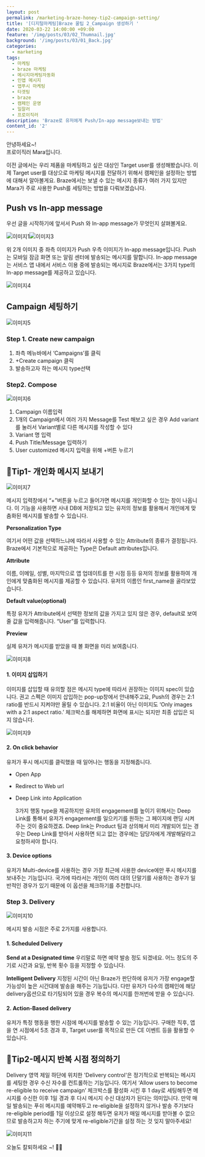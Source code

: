 ```yaml
---
layout: post
permalink: /marketing-braze-honey-tip2-campaign-setting/
title: '[디지털마케팅]Braze 꿀팁 2_Campaign 생성하기 '
date: 2020-03-22 14:00:00 +09:00
feature: '/img/posts/03/02_Thumnail.jpg'
background: '/img/posts/03/01_Back.jpg'
categories:
  - marketing
tags:
  - 마케팅
  - braze 마케팅
  - 메시지마케팅자동화
  - 인앱 메시지
  - 앱푸시 마케팅
  - 타겟팅 
  - braze
  - 캠페인 운영
  - 일잘러
  - 프로이직러
description: 'Braze로 유저에게 Push/In-app message보내는 방법'
content_id: '2'
---
```


안녕하세요~!<br>
프로이직러 Mara입니다. 

이전 글에서는 우리 제품을 마케팅하고 싶은 대상인 Target user를 생성해봤습니다. 이제 Target user를 대상으로 마케팅 메시지를 전달하기 위해서 캠페인을 설정하는 방법에 대해서 알아볼게요. Braze에서는 보낼 수 있는 메시지 종류가 여러 가지 있지만 Mara가 주로 사용한 Push를 세팅하는 방법을 다뤄보겠습니다. 

## Push vs In-app message
우선 글을 시작하기에 앞서서 Push 와 In-app message가 무엇인지 살펴볼게요. 

![이미지1](/img/posts/03/01.png)![이미지3](/img/posts/03/03.png)

위 2개 이미지 중 좌측 이미지가 Push 우측 이미지가 In-app message입니다. Push는 모바일 잠금 화면 또는 알림 센터에 발송되는 메시지를 말합니다. In-app message는 서비스 앱 내에서 서비스 이용 중에 발송되는 메시지로 Braze에서는 3가지 type의 In-app message를 제공하고 있습니다.

![이미지4](/img/posts/03/04.png) 

## Campaign 세팅하기 

![이미지5](/img/posts/03/05.png)

### Step 1. Create new campaign

1. 좌측 메뉴바에서 ‘Campaigns’를 클릭
2. +Create campaign 클릭
3. 발송하고자 하는 메시지 type선택

### Step2. Compose

![이미지6](/img/posts/03/06.png)

1. Campaign 이름입력 
2. 1개의 Campaign에서 여러 가지 Message를 Test 해보고 싶은 경우 Add variant를 눌러서 Variant별로 다른 메시지를 작성할 수 있다
3. Variant 명 입력
4. Push Title/Message 입력하기
5. User customized 메시지 입력을 위해 +버튼 누르기

## 🍯Tip1- 개인화 메시지 보내기 

![이미지7](/img/posts/03/07.PNG)

메시지 입력창에서 “+”버튼을 누르고 들어가면 메시지를 개인화할 수 있는 창이 나옵니다. 이 기능을 사용하면 사내 DB에 저장되고 있는 유저의 정보를 활용해서 개인에게 맞춤화된 메시지를 발송할 수 있습니다.

**Personalization Type**

여기서 어떤 값을 선택하느냐에 따라서 사용할 수 있는 Attribute의 종류가 결정됩니다. Braze에서 기본적으로 제공하는 Type은 Default attributes입니다.

**Attribute**

이름, 이메일, 성별, 마지막으로 앱 업데이트를 한 시점 등등 유저의 정보를 활용하여 개인에게 맞춤화된 메시지를 제공할 수 있습니다. 유저의 이름인 first_name을 골라보았습니다.

**Default value(optional)**

특정 유저가 Attribute에서 선택한 정보의 값을 가지고 있지 않은 경우, default로 보여줄 값을 입력해줍니다. “User”를 입력합니다.

**Preview**

실제 유저가 메시지를 받았을 때 볼 화면을 미리 보여줍니다.

![이미지8](/img/posts/03/08.png)

#### 1. 이미지 삽입하기 

이미지를 삽입할 때 유의할 점은 메시지 type에 따라서 권장하는 이미지 spec이 있습니다. 권고 스펙은 이미지 삽입하는 pop-up창에서 안내해주고요, Push의 경우는 2:1 ratio를 반드시 지켜야만 올릴 수 있습니다. 2:1 비율이 아닌 이미지도 ‘Only images with a 2:1 aspect ratio.’ 체크박스를 해제하면 화면에 표시는 되지만 최종 삽입은 되지 않습니다. 

 ![이미지9](/img/posts/03/09.PNG)

#### 2. On click behavior 
유저가 푸시 메시지를 클릭했을 때 일어나는 행동을 지정해줍니다. 

* Open App

* Redirect to Web url

* Deep Link into Application 

  3가지 행동 type을 제공하지만 유저의 engagement를 높이기 위해서는 Deep Link를 통해서 유저가 engagement를 일으키기를 원하는 그 페이지에 랜딩 시켜주는 것이 중요하겠죠. Deep link는 Product 팀과 상의해서 미리 개발되어 있는 경우는 Deep Link를 받아서 사용하면 되고 없는 경우에는 담당자에게 개발해달라고 요청하셔야 합니다. 

#### 3. Device options 
유저가 Multi-device를 사용하는 경우 가장 최근에 사용한 device에만 푸시 메시지를 보내주는 기능입니다. 국가에 따라서는 개인이 여러 대의 단말기를 사용하는 경우가 일반적인 경우가 있기 때문에 이 옵션을 체크하기를 추천합니다.

### Step 3. Delivery

![이미지10](/img/posts/03/10.PNG)

메시지 발송 시점은 주로 2가지를 사용합니다. 

#### 1. Scheduled Delivery

**Send at a Designated time**
우리말로 하면 예약 발송 정도 되겠네요.
어느 정도의 주기로 시간과 요일, 반복 횟수 등을 지정할 수 있습니다.

**Intelligent Delivery**
지정된 시간이 아닌 Braze가 판단하에 유저가 가장 engage할 가능성이 높은 시간대에 발송을 해주는 기능입니다. 다만 유저가 다수의 캠페인에 해당 delivery옵션으로 타기팅되어 있을 경우 복수의 메시지를 한꺼번에 받을 수 있습니다.

#### 2. Action-Based delivery 
유저가 특정 행동을 행한 시점에 메시지를 발송할 수 있는 기능입니다. 
구매한 직후, 앱을 연 시점에서 5초 경과 후, Target user를 목적으로 만든 CE 이벤트 등을 활용할 수 있습니다. 

## 🍯Tip2-메시지 반복 시점 정의하기 


Delivery 영역 제일 하단에 위치한 'Delivery control'은 정기적으로 반복되는 메시지를 세팅한 경우 수신 자수를 컨트롤하는 기능입니다. 여기서  ‘Allow users to become re-eligible to receive campaign’ 체크박스를 활성화 시킨 후 1 day로 세팅해두면 메시지를 수신한 이후 1일 경과 후 다시 메시지 수신 대상자가 된다는 의미입니다. 만약 매일 발송되는 푸쉬 메시지를 예약해두고 re-eligible을 설정하지 않거나 발송 주기보다 re-eligible period를 1일 이상으로 설정 해두면 유저가 매일 메시지를 받아볼 수 없으므로 발송하고자 하는 주기에 맞게 re-eligible기간을 설정 하는 것 잊지 말아주세요!

![이미지11](/img/posts/03/11.png) 

오늘도 칼퇴하세요 ~! 🙋‍♀️